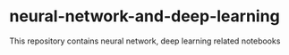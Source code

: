 # neural-network-and-deep-learning
This repository contains neural network, deep learning related notebooks
